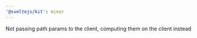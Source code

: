 ```yaml
---
'@sveltejs/kit': minor
---
```


Not passing path params to the client, computing them on the client instead
